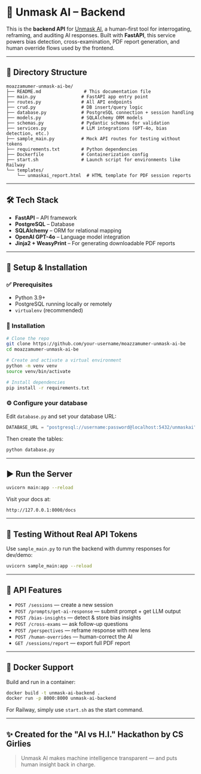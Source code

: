 # 🧠 Unmask AI – Backend

This is the **backend API** for [Unmask AI](https://github.com/moazzamumer/unmask-ai-fe), a human-first tool for interrogating, reframing, and auditing AI responses. Built with **FastAPI**, this service powers bias detection, cross-examination, PDF report generation, and human override flows used by the frontend.

---

## 📁 Directory Structure

```plaintext
moazzamumer-unmask-ai-be/
├── README.md                # This documentation file
├── main.py                 # FastAPI app entry point
├── routes.py               # All API endpoints
├── crud.py                 # DB insert/query logic
├── database.py             # PostgreSQL connection + session handling
├── models.py               # SQLAlchemy ORM models
├── schemas.py              # Pydantic schemas for validation
├── services.py             # LLM integrations (GPT-4o, bias detection, etc.)
├── sample_main.py          # Mock API routes for testing without tokens
├── requirements.txt        # Python dependencies
├── Dockerfile              # Containerization config
├── start.sh                # Launch script for environments like Railway
└── templates/
    └── unmaskai_report.html  # HTML template for PDF session reports
```

---

## 🛠️ Tech Stack

- **FastAPI** – API framework
- **PostgreSQL** – Database
- **SQLAlchemy** – ORM for relational mapping
- **OpenAI GPT-4o** – Language model integration
- **Jinja2 + WeasyPrint** – For generating downloadable PDF reports

---

## 🚀 Setup & Installation

### ✅ Prerequisites

- Python 3.9+
- PostgreSQL running locally or remotely
- `virtualenv` (recommended)

### 🔧 Installation

```bash
# Clone the repo
git clone https://github.com/your-username/moazzamumer-unmask-ai-be
cd moazzamumer-unmask-ai-be

# Create and activate a virtual environment
python -m venv venv
source venv/bin/activate

# Install dependencies
pip install -r requirements.txt
```

### ⚙️ Configure your database

Edit `database.py` and set your database URL:

```python
DATABASE_URL = "postgresql://username:password@localhost:5432/unmaskai"
```

Then create the tables:

```bash
python database.py
```

---

## ▶️ Run the Server

```bash
uvicorn main:app --reload
```

Visit your docs at:

```
http://127.0.0.1:8000/docs
```

---

## 🧪 Testing Without Real API Tokens

Use `sample_main.py` to run the backend with dummy responses for dev/demo:

```bash
uvicorn sample_main:app --reload
```

---

## 📄 API Features

- `POST /sessions` — create a new session
- `POST /prompts/get-ai-response` — submit prompt + get LLM output
- `POST /bias-insights` — detect & store bias insights
- `POST /cross-exams` — ask follow-up questions
- `POST /perspectives` — reframe response with new lens
- `POST /human-overrides` — human-correct the AI
- `GET /sessions/report` — export full PDF report

---

## 🐳 Docker Support

Build and run in a container:

```bash
docker build -t unmask-ai-backend .
docker run -p 8000:8000 unmask-ai-backend
```

For Railway, simply use `start.sh` as the start command.

---

## ✨ Created for the "AI vs H.I." Hackathon by CS Girlies

> Unmask AI makes machine intelligence transparent — and puts human insight back in charge.
